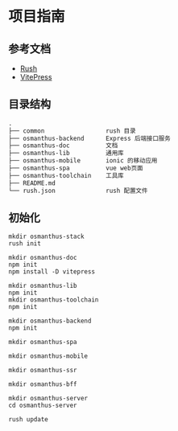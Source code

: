 # 项目指南


## 参考文档
+ [Rush](https://rushjs.io/zh-cn/)
+ [VitePress](https://vitepress.vuejs.org/)

## 目录结构
```txt
.
├── common                 rush 目录
├── osmanthus-backend      Express 后端接口服务
├── osmanthus-doc          文档
├── osmanthus-lib          通用库
├── osmanthus-mobile       ionic 的移动应用
├── osmanthus-spa          vue web页面
├── osmanthus-toolchain    工具库
├── README.md
└── rush.json              rush 配置文件
```

## 初始化
```shell
mkdir osmanthus-stack
rush init

mkdir osmanthus-doc
npm init
npm install -D vitepress

mkdir osmanthus-lib
npm init
mkdir osmanthus-toolchain
npm init

mkdir osmanthus-backend
npm init

mkdir osmanthus-spa

mkdir osmanthus-mobile

mkdir osmanthus-ssr

mkdir osmanthus-bff

mkdir osmanthus-server
cd osmanthus-server

rush update

```
